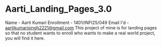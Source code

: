 # Aarti_Landing_Pages_3.0
Name - Aarti Kumari 
Enrollment - 1401/INFI25/049 
Email I'd - aartikumarisingh2221@gmail.com
This project of mine is for landing pages so that no student wants to enroll who wants to make a real world project, you will find it here.
